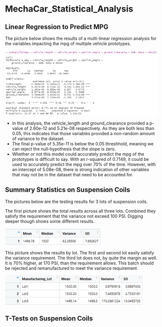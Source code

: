 # MechaCar_Statistical_Analysis

## Linear Regression to Predict MPG

The picture below shows the results of a multi-linear regression analysis for the variables impacting the mpg of multiple vehicle prototypes.

![Multiple-Linear Regression Result](https://raw.githubusercontent.com/jdwrhodes/MechaCar_Statistical_Analysis/main/resources/mpg_multilinear_regression.png 'Multiple-Linear Regression Result')

- In this analysis, the vehicle_length and ground_clearance provided a p-value of 2.60e-12 and 5.21e-08 respectively. As they are both less than 0.05, this indicates that those variables provided a non-random amount of variance to the dataset. 
- The final p-value of 5.35e-11 is below the 0.05 threshhold, meaning we can reject the null-hypothesis that the slope is zero.
- Whether or not this model could accurately predict the mpg of the prototypes is difficult to say. With an r-squared of 0.7149, it could be used to accurately predict the mpg over 70% of the time. However, with an intercept of 5.08e-08, there is strong indication of other variables that may not be in the dataset that need to be accounted for.

## Summary Statistics on Suspension Coils

The pictures below are the testing results for 3 lots of suspension coils. 

The first picture shows the total results across all three lots. Combined they satisfy the requirement that the variance not exceed 100 PSI. Digging deeper though shows some different results.

![Total Summary](https://raw.githubusercontent.com/jdwrhodes/MechaCar_Statistical_Analysis/main/resources/total_summary.png 'Total Summary')

This picture shows the results by lot. The first and second lot easily satisfy the variance requirement. The third lot does not, by quite the margin as well. It is 70% higher, at 170 PSI, than the requirement allows. This batch should be rejected and remanufactured to meet the variance requirement.

![Lot Summary](https://raw.githubusercontent.com/jdwrhodes/MechaCar_Statistical_Analysis/main/resources/lot_summary.png 'Lot Summary')

## T-Tests on Suspension Coils
